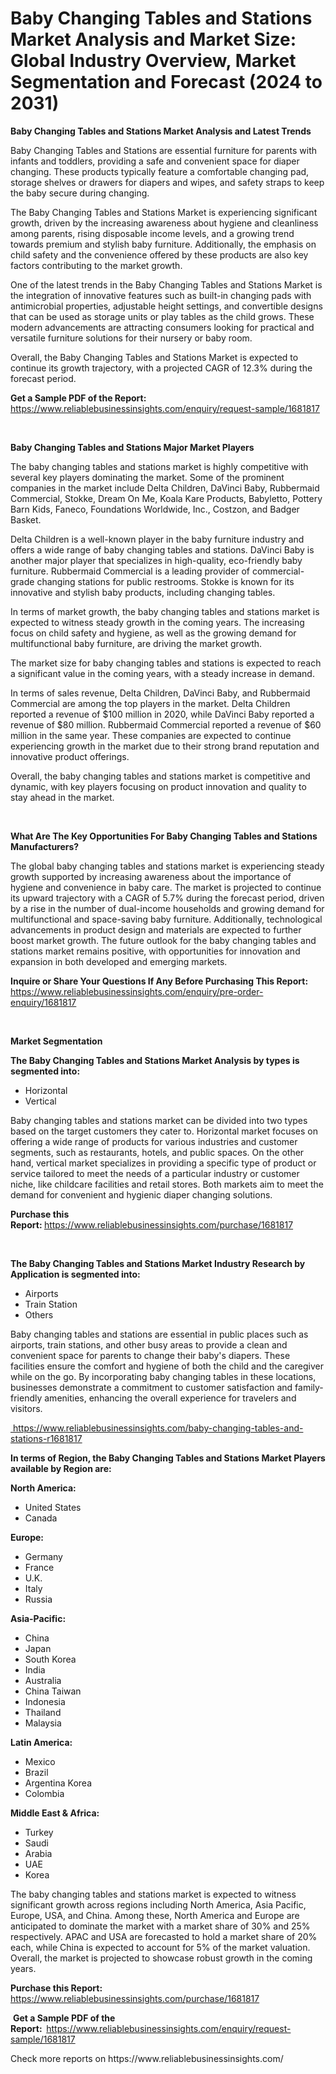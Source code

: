 <p><h1>Baby Changing Tables and Stations Market Analysis and Market Size: Global Industry Overview, Market Segmentation and Forecast (2024 to 2031)</h1></p><p><strong>Baby Changing Tables and Stations Market Analysis and Latest Trends</strong></p>
<p><p>Baby Changing Tables and Stations are essential furniture for parents with infants and toddlers, providing a safe and convenient space for diaper changing. These products typically feature a comfortable changing pad, storage shelves or drawers for diapers and wipes, and safety straps to keep the baby secure during changing.</p><p>The Baby Changing Tables and Stations Market is experiencing significant growth, driven by the increasing awareness about hygiene and cleanliness among parents, rising disposable income levels, and a growing trend towards premium and stylish baby furniture. Additionally, the emphasis on child safety and the convenience offered by these products are also key factors contributing to the market growth.</p><p>One of the latest trends in the Baby Changing Tables and Stations Market is the integration of innovative features such as built-in changing pads with antimicrobial properties, adjustable height settings, and convertible designs that can be used as storage units or play tables as the child grows. These modern advancements are attracting consumers looking for practical and versatile furniture solutions for their nursery or baby room.</p><p>Overall, the Baby Changing Tables and Stations Market is expected to continue its growth trajectory, with a projected CAGR of 12.3% during the forecast period.</p></p>
<p><strong>Get a Sample PDF of the Report:&nbsp;</strong> <a href="https://www.reliablebusinessinsights.com/enquiry/request-sample/1681817">https://www.reliablebusinessinsights.com/enquiry/request-sample/1681817</a></p>
<p>&nbsp;</p>
<p><strong>Baby Changing Tables and Stations Major Market Players</strong></p>
<p><p>The baby changing tables and stations market is highly competitive with several key players dominating the market. Some of the prominent companies in the market include Delta Children, DaVinci Baby, Rubbermaid Commercial, Stokke, Dream On Me, Koala Kare Products, Babyletto, Pottery Barn Kids, Faneco, Foundations Worldwide, Inc., Costzon, and Badger Basket.</p><p>Delta Children is a well-known player in the baby furniture industry and offers a wide range of baby changing tables and stations. DaVinci Baby is another major player that specializes in high-quality, eco-friendly baby furniture. Rubbermaid Commercial is a leading provider of commercial-grade changing stations for public restrooms. Stokke is known for its innovative and stylish baby products, including changing tables. </p><p>In terms of market growth, the baby changing tables and stations market is expected to witness steady growth in the coming years. The increasing focus on child safety and hygiene, as well as the growing demand for multifunctional baby furniture, are driving the market growth. </p><p>The market size for baby changing tables and stations is expected to reach a significant value in the coming years, with a steady increase in demand. </p><p>In terms of sales revenue, Delta Children, DaVinci Baby, and Rubbermaid Commercial are among the top players in the market. Delta Children reported a revenue of $100 million in 2020, while DaVinci Baby reported a revenue of $80 million. Rubbermaid Commercial reported a revenue of $60 million in the same year. These companies are expected to continue experiencing growth in the market due to their strong brand reputation and innovative product offerings. </p><p>Overall, the baby changing tables and stations market is competitive and dynamic, with key players focusing on product innovation and quality to stay ahead in the market.</p></p>
<p>&nbsp;</p>
<p><strong>What Are The Key Opportunities For Baby Changing Tables and Stations Manufacturers?</strong></p>
<p><p>The global baby changing tables and stations market is experiencing steady growth supported by increasing awareness about the importance of hygiene and convenience in baby care. The market is projected to continue its upward trajectory with a CAGR of 5.7% during the forecast period, driven by a rise in the number of dual-income households and growing demand for multifunctional and space-saving baby furniture. Additionally, technological advancements in product design and materials are expected to further boost market growth. The future outlook for the baby changing tables and stations market remains positive, with opportunities for innovation and expansion in both developed and emerging markets.</p></p>
<p><strong>Inquire or Share Your Questions If Any Before Purchasing This Report:</strong> <a href="https://www.reliablebusinessinsights.com/enquiry/pre-order-enquiry/1681817">https://www.reliablebusinessinsights.com/enquiry/pre-order-enquiry/1681817</a></p>
<p>&nbsp;</p>
<p><strong>Market Segmentation</strong></p>
<p><strong>The Baby Changing Tables and Stations Market Analysis by types is segmented into:</strong></p>
<p><ul><li>Horizontal</li><li>Vertical</li></ul></p>
<p><p>Baby changing tables and stations market can be divided into two types based on the target customers they cater to. Horizontal market focuses on offering a wide range of products for various industries and customer segments, such as restaurants, hotels, and public spaces. On the other hand, vertical market specializes in providing a specific type of product or service tailored to meet the needs of a particular industry or customer niche, like childcare facilities and retail stores. Both markets aim to meet the demand for convenient and hygienic diaper changing solutions.</p></p>
<p><strong>Purchase this Report:&nbsp;</strong><a href="https://www.reliablebusinessinsights.com/purchase/1681817">https://www.reliablebusinessinsights.com/purchase/1681817</a></p>
<p>&nbsp;</p>
<p><strong>The Baby Changing Tables and Stations Market Industry Research by Application is segmented into:</strong></p>
<p><ul><li>Airports</li><li>Train Station</li><li>Others</li></ul></p>
<p><p>Baby changing tables and stations are essential in public places such as airports, train stations, and other busy areas to provide a clean and convenient space for parents to change their baby's diapers. These facilities ensure the comfort and hygiene of both the child and the caregiver while on the go. By incorporating baby changing tables in these locations, businesses demonstrate a commitment to customer satisfaction and family-friendly amenities, enhancing the overall experience for travelers and visitors.</p></p>
<p><a href="https://www.reliablebusinessinsights.com/baby-changing-tables-and-stations-r1681817">&nbsp;https://www.reliablebusinessinsights.com/baby-changing-tables-and-stations-r1681817</a></p>
<p><strong>In terms of Region, the Baby Changing Tables and Stations Market Players available by Region are:</strong></p>
<p>
    <p> <strong> North America: </strong>
        <ul>
            <li>United States</li>
            <li>Canada</li>
        </ul>
        </p> 
    <p> <strong> Europe: </strong>
        <ul>
            <li>Germany</li>
            <li>France</li>
            <li>U.K.</li>
            <li>Italy</li>
            <li>Russia</li>
        </ul>
        </p> 
    <p> <strong> Asia-Pacific: </strong>
        <ul>
            <li>China</li>
            <li>Japan</li>
            <li>South Korea</li>
            <li>India</li>
            <li>Australia</li>
            <li>China Taiwan</li>
            <li>Indonesia</li>
            <li>Thailand</li>
            <li>Malaysia</li>
        </ul>
        </p> 
    <p> <strong> Latin America: </strong>
        <ul>
            <li>Mexico</li>
            <li>Brazil</li>
            <li>Argentina Korea</li>
            <li>Colombia</li>
        </ul>
        </p> 
    <p> <strong> Middle East & Africa: </strong>
        <ul>
            <li>Turkey</li>
            <li>Saudi</li>
            <li>Arabia</li>
            <li>UAE</li>
            <li>Korea</li>
        </ul>
    </p>
    </p>
<p><p>The baby changing tables and stations market is expected to witness significant growth across regions including North America, Asia Pacific, Europe, USA, and China. Among these, North America and Europe are anticipated to dominate the market with a market share of 30% and 25% respectively. APAC and USA are forecasted to hold a market share of 20% each, while China is expected to account for 5% of the market valuation. Overall, the market is projected to showcase robust growth in the coming years.</p></p>
<p><strong>Purchase this Report: </strong><a href="https://www.reliablebusinessinsights.com/purchase/1681817">https://www.reliablebusinessinsights.com/purchase/1681817</a></p>
<p>&nbsp;<strong>Get a Sample PDF of the Report:&nbsp;&nbsp;</strong><a href="https://www.reliablebusinessinsights.com/enquiry/request-sample/1681817">https://www.reliablebusinessinsights.com/enquiry/request-sample/1681817</a></p>
<p><strong></strong></p>
<p>Check more reports on https://www.reliablebusinessinsights.com/</p>